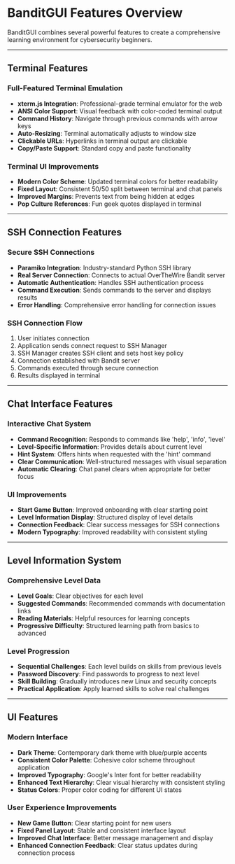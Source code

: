 # BanditGUI Features Overview

BanditGUI combines several powerful features to create a comprehensive learning environment for cybersecurity beginners.

---

## Terminal Features

### Full-Featured Terminal Emulation

- **xterm.js Integration**: Professional-grade terminal emulator for the web
- **ANSI Color Support**: Visual feedback with color-coded terminal output
- **Command History**: Navigate through previous commands with arrow keys
- **Auto-Resizing**: Terminal automatically adjusts to window size
- **Clickable URLs**: Hyperlinks in terminal output are clickable
- **Copy/Paste Support**: Standard copy and paste functionality

### Terminal UI Improvements

- **Modern Color Scheme**: Updated terminal colors for better readability
- **Fixed Layout**: Consistent 50/50 split between terminal and chat panels
- **Improved Margins**: Prevents text from being hidden at edges
- **Pop Culture References**: Fun geek quotes displayed in terminal

---

## SSH Connection Features

### Secure SSH Connections

- **Paramiko Integration**: Industry-standard Python SSH library
- **Real Server Connection**: Connects to actual OverTheWire Bandit server
- **Automatic Authentication**: Handles SSH authentication process
- **Command Execution**: Sends commands to the server and displays results
- **Error Handling**: Comprehensive error handling for connection issues

### SSH Connection Flow

1. User initiates connection
2. Application sends connect request to SSH Manager
3. SSH Manager creates SSH client and sets host key policy
4. Connection established with Bandit server
5. Commands executed through secure connection
6. Results displayed in terminal

---

## Chat Interface Features

### Interactive Chat System

- **Command Recognition**: Responds to commands like 'help', 'info', 'level'
- **Level-Specific Information**: Provides details about current level
- **Hint System**: Offers hints when requested with the 'hint' command
- **Clear Communication**: Well-structured messages with visual separation
- **Automatic Clearing**: Chat panel clears when appropriate for better focus

### UI Improvements

- **Start Game Button**: Improved onboarding with clear starting point
- **Level Information Display**: Structured display of level details
- **Connection Feedback**: Clear success messages for SSH connections
- **Modern Typography**: Improved readability with consistent styling

---

## Level Information System

### Comprehensive Level Data

- **Level Goals**: Clear objectives for each level
- **Suggested Commands**: Recommended commands with documentation links
- **Reading Materials**: Helpful resources for learning concepts
- **Progressive Difficulty**: Structured learning path from basics to advanced

### Level Progression

- **Sequential Challenges**: Each level builds on skills from previous levels
- **Password Discovery**: Find passwords to progress to next level
- **Skill Building**: Gradually introduces new Linux and security concepts
- **Practical Application**: Apply learned skills to solve real challenges

---

## UI Features

### Modern Interface

- **Dark Theme**: Contemporary dark theme with blue/purple accents
- **Consistent Color Palette**: Cohesive color scheme throughout application
- **Improved Typography**: Google's Inter font for better readability
- **Enhanced Text Hierarchy**: Clear visual hierarchy with consistent styling
- **Status Colors**: Proper color coding for different UI states

### User Experience Improvements

- **New Game Button**: Clear starting point for new users
- **Fixed Panel Layout**: Stable and consistent interface layout
- **Improved Chat Interface**: Better message management and display
- **Enhanced Connection Feedback**: Clear status updates during connection process
